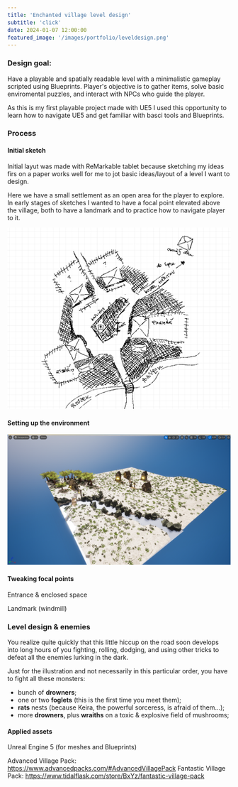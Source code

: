 ```yaml
---
title: 'Enchanted village level design'
subtitle: 'click'
date: 2024-01-07 12:00:00
featured_image: '/images/portfolio/leveldesign.png'
---
```


### Design goal:
Have a playable and spatially readable level with a minimalistic gameplay scripted using Blueprints. Player's objective is to gather items, solve basic enviromental puzzles, and interact with NPCs who guide the player.

As this is my first playable project made with UE5 I used this opportunity to learn how to navigate UE5 and get familiar with basci tools and Blueprints.

### Process

#### Initial sketch

Initial layut was made with ReMarkable tablet because sketching my ideas firs on a paper works well for me to jot basic ideas/layout of a level I want to design.

Here we have a small settlement as an open area for the player to explore. In early stages of sketches I wanted to have a focal point elevated above the village, both to have a landmark and to practice how to navigate player to it.

![](/images/portfolio/sketch.png)

#### Setting up the environment
![](/images/portfolio/earlyphase.png)

#### Tweaking focal points

Entrance & enclosed space



Landmark (windmill)

### Level design & enemies

You realize quite quickly that this little hiccup on the road soon develops into long hours of you fighting, rolling, dodging, and using other tricks to defeat all the enemies lurking in the dark.

Just for the illustration and not necessarily in this particular order, you have to fight all these monsters:

+ bunch of **drowners**;
+ one or two **foglets** (this is the first time you meet them);
+ **rats** nests (because Keira, the powerful sorceress, is afraid of them...);
+ more **drowners**, plus **wraiths** on a toxic & explosive field of mushrooms;


#### Applied assets
Unreal Engine 5 (for meshes and Blueprints)

Advanced Village Pack: https://www.advancedpacks.com/#AdvancedVillagePack
Fantastic Village Pack: https://www.tidalflask.com/store/BxYz/fantastic-village-pack